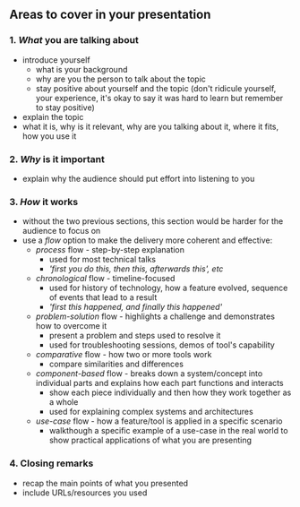 <add a link to the post and the video>

## Areas to cover in your presentation

### 1. *What* you are talking about
- introduce yourself
	- what is your background
	-	why are you the person to talk about the topic
	- stay positive about yourself and the topic (don't ridicule yourself, your experience, it's okay to say it was hard to learn but remember to stay positive)
-  explain the topic
  - what it is, why is it relevant, why are you talking about it, where it fits, how you use it

### 2. *Why* is it important
- explain why the audience should put effort into listening to you

### 3. *How* it works
- without the two previous sections, this section would be harder for the audience to focus on
- use a *flow* option to make the delivery more coherent and effective:
  - *process* flow - step-by-step explanation
    - used for most technical talks
    - *'first you do this, then this, afterwards this', etc*
  - *chronological* flow - timeline-focused
    - used for history of technology, how a feature evolved, sequence of events that lead to a result
    - *'first this happened, and finally this happened'*
  - *problem-solution* flow - highlights a challenge and demonstrates how to overcome it
    - present a problem and steps used to resolve it
    - used for troubleshooting sessions, demos of tool's capability
  - *comparative* flow - how two or more tools work
    - compare similarities and differences
  - *component-based* flow - breaks down a system/concept into individual parts and explains how each part functions and interacts
    - show each piece individually and then how they work together as a whole
    - used for explaining complex systems and architectures
  - *use-case* flow - how a feature/tool is applied in a specific scenario
    - walkthough a specific example of a use-case in the real world to show practical applications of what you are presenting

### 4. Closing remarks
- recap the main points of what you presented
- include URLs/resources you used
